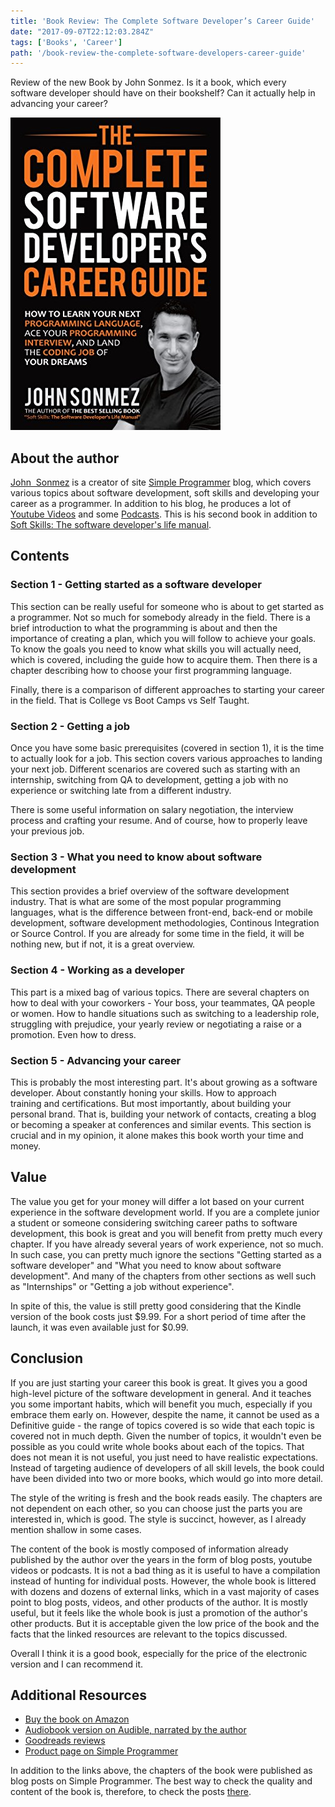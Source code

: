 ```yaml
---
title: 'Book Review: The Complete Software Developer’s Career Guide'
date: "2017-09-07T22:12:03.284Z"
tags: ['Books', 'Career']
path: '/book-review-the-complete-software-developers-career-guide'
---
```

Review of the new Book by John Sonmez. Is it a book, which every software developer should have on their bookshelf? Can it actually help in advancing your career?
<!--more-->
![career-guide](./career-guide.jpg)

About the author
----------------

[John  Sonmez](https://twitter.com/jsonmez) is a creator of site [Simple Programmer](https://simpleprogrammer.com/) blog, which covers various topics about software development, soft skills and developing your career as a programmer. In addition to his blog, he produces a lot of [Youtube Videos](https://www.youtube.com/user/jsonmez) and some [Podcasts](https://simpleprogrammer.com/podcasts/). This is his second book in addition to [Soft Skills: The software developer\'s life manual](https://www.amazon.com/Soft-Skills-software-developers-manual/dp/1617292397).

Contents
--------

### Section 1 - Getting started as a software developer

This section can be really useful for someone who is about to get started as a programmer. Not so much for somebody already in the field. There is a brief introduction to what the programming is about and then the importance of creating a plan, which you will follow to achieve your goals. To know the goals you need to know what skills you will actually need, which is covered, including the guide how to acquire them. Then there is a chapter describing how to choose your first programming language.

Finally, there is a comparison of different approaches to starting your career in the field. That is College vs Boot Camps vs Self Taught.

### Section 2 - Getting a job

Once you have some basic prerequisites (covered in section 1), it is the time to actually look for a job. This section covers various approaches to landing your next job. Different scenarios are covered such as starting with an internship, switching from QA to development, getting a job with no experience or switching late from a different industry.

There is some useful information on salary negotiation, the interview process and crafting your resume. And of course, how to properly leave your previous job.

### Section 3 - What you need to know about software development

This section provides a brief overview of the software development industry. That is what are some of the most popular programming languages, what is the difference between front-end, back-end or mobile development, software development methodologies, Continous Integration or Source Control. If you are already for some time in the field, it will be nothing new, but if not, it is a great overview.

### Section 4 - Working as a developer

This part is a mixed bag of various topics. There are several chapters on how to deal with your coworkers - Your boss, your teammates, QA people or women. How to handle situations such as switching to a leadership role, struggling with prejudice, your yearly review or negotiating a raise or a promotion. Even how to dress.

### Section 5 - Advancing your career

This is probably the most interesting part. It\'s about growing as a software developer. About constantly honing your skills. How to approach training and certifications. But most importantly, about building your personal brand. That is, building your network of contacts, creating a blog or becoming a speaker at conferences and similar events. This section is crucial and in my opinion, it alone makes this book worth your time and money.

Value
-----

The value you get for your money will differ a lot based on your current experience in the software development world. If you are a complete junior a student or someone considering switching career paths to software development, this book is great and you will benefit from pretty much every chapter. If you have already several years of work experience, not so much. In such case, you can pretty much ignore the sections \"Getting started as a software developer\" and \"What you need to know about software development\". And many of the chapters from other sections as well such as \"Internships\" or \"Getting a job without experience\".

In spite of this, the value is still pretty good considering that the Kindle version of the book costs just \$9.99. For a short period of time after the launch, it was even available just for \$0.99.

Conclusion
----------

If you are just starting your career this book is great. It gives you a good high-level picture of the software development in general. And it teaches you some important habits, which will benefit you much, especially if you embrace them early on. However, despite the name, it cannot be used as a Definitive guide - the range of topics covered is so wide that each topic is covered not in much depth. Given the number of topics, it wouldn\'t even be possible as you could write whole books about each of the topics. That does not mean it is not useful, you just need to have realistic expectations. Instead of targeting audience of developers of all skill levels, the book could have been divided into two or more books, which would go into more detail.

The style of the writing is fresh and the book reads easily. The chapters are not dependent on each other, so you can choose just the parts you are interested in, which is good. The style is succinct, however, as I already mention shallow in some cases.

The content of the book is mostly composed of information already published by the author over the years in the form of blog posts, youtube videos or podcasts. It is not a bad thing as it is useful to have a compilation instead of hunting for individual posts. However, the whole book is littered with dozens and dozens of external links, which in a vast majority of cases point to blog posts, videos, and other products of the author. It is mostly useful, but it feels like the whole book is just a promotion of the author\'s other products. But it is acceptable given the low price of the book and the facts that the linked resources are relevant to the topics discussed.

Overall I think it is a good book, especially for the price of the electronic version and I can recommend it.

Additional Resources
--------------------

-   [Buy the book on Amazon](https://www.amazon.com/Complete-Software-Developers-Career-Guide/dp/0999081411/ref=pd_zg_rss_nr_b_4011_9)
-   [Audiobook version on Audible, narrated by the author](https://www.audible.com.au/pd/Business/The-Complete-Software-Developers-Career-Guide-Audiobook/B078J7FZ8C)
-   [Goodreads reviews](https://www.goodreads.com/book/show/35674293-the-complete-software-developer-s-career-guide)
-   [Product page on Simple Programmer](https://simpleprogrammer.com/products/careerguide/)

In addition to the links above, the chapters of the book were published as blog posts on Simple Programmer. The best way to check the quality and content of the book is, therefore, to check the posts [there](https://simpleprogrammer.com/?s=career+guide).

